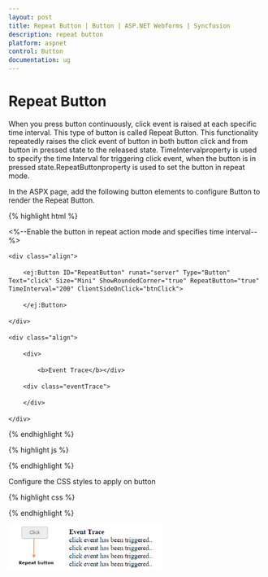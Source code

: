 ```yaml
---
layout: post
title: Repeat Button | Button | ASP.NET Webforms | Syncfusion
description: repeat button
platform: aspnet
control: Button
documentation: ug
---
```


# Repeat Button

When you press button continuously, click event is raised at each specific time interval. This type of button is called Repeat Button. This functionality repeatedly raises the click event of button in both button click and from button in pressed state to the released state. TimeIntervalproperty is used to specify the time Interval for triggering click event, when the button is in pressed state.RepeatButtonproperty is used to set the button in repeat mode.

In the ASPX page, add the following button elements to configure Button to render the Repeat Button.

{% highlight html %}

<%--Enable the button in repeat action mode and specifies time interval--%>

<div class="control">

    <div class="align">

        <ej:Button ID="RepeatButton" runat="server" Type="Button" Text="click" Size="Mini" ShowRoundedCorner="true" RepeatButton="true" TimeInterval="200" ClientSideOnClick="btnClick">

        </ej:Button>

    </div>

    <div class="align">

        <div>

            <b>Event Trace</b></div>

        <div class="eventTrace">

        </div>

    </div>

</div>



{% endhighlight %}



{% highlight js %}

<script type="text/javascript">

    function btnClick(e) {

        $(".eventTrace").html("click event has been triggered..</br>" + $(".eventTrace").html());

    }

</script>



{% endhighlight %}

Configure the CSS styles to apply on button

{% highlight css %}

<style type="text/css">

    .align

    {

        display: table-cell;

        padding-left: 50px;

    }

</style>



{% endhighlight %}



![](Repeat-Button_images/Repeat-Button_img1.png)


